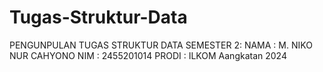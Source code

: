 # Tugas-Struktur-Data
PENGUNPULAN TUGAS STRUKTUR DATA SEMESTER 2:
NAMA  : M. NIKO NUR CAHYONO
NIM   : 2455201014
PRODI : ILKOM Aangkatan 2024
